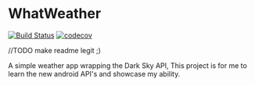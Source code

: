 # WhatWeather

[![Build Status](https://travis-ci.org/gotama/WhatWeather.svg?branch=master)](https://travis-ci.org/gotama/WhatWeather)
[![codecov](https://codecov.io/gh/gotama/whatweather/branch/master/graph/badge.svg)](https://codecov.io/gh/gotama/whatweather)

//TODO make readme legit ;)

A simple weather app wrapping the Dark Sky API, This project is for me to learn the new android API's and showcase my ability.
